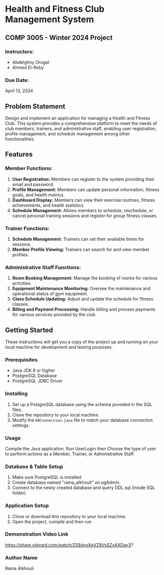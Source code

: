 
# Health and Fitness Club Management System

## COMP 3005 - Winter 2024 Project

### Instructors:
- Abdelghny Orogat
- Ahmed El-Roby

### Due Date:
April 13, 2024 

## Problem Statement
Design and implement an application for managing a Health and Fitness Club. This system provides a comprehensive platform to meet the needs of club members, trainers, and administrative staff, enabling user registration, profile management, and schedule management among other functionalities.

## Features

### Member Functions:
1. **User Registration:** Members can register to the system providing their email and password.
2. **Profile Management:** Members can update personal information, fitness goals, and health metrics.
3. **Dashboard Display:** Members can view their exercise routines, fitness achievements, and health statistics.
4. **Schedule Management:** Allows members to schedule, reschedule, or cancel personal training sessions and register for group fitness classes.

### Trainer Functions:
1. **Schedule Management:** Trainers can set their available times for sessions.
2. **Member Profile Viewing:** Trainers can search for and view member profiles.

### Administrative Staff Functions:
1. **Room Booking Management:** Manage the booking of rooms for various activities.
2. **Equipment Maintenance Monitoring:** Oversee the maintenance and operational status of gym equipment.
3. **Class Schedule Updating:** Adjust and update the schedule for fitness classes.
4. **Billing and Payment Processing:** Handle billing and process payments for various services provided by the club.

## Getting Started
These instructions will get you a copy of the project up and running on your local machine for development and testing purposes.

### Prerequisites
- Java JDK 8 or higher
- PostgreSQL Database
- PostgreSQL JDBC Driver

### Installing
1. Set up a PostgreSQL database using the schema provided in the SQL files.
2. Clone the repository to your local machine.
3. Modify the `DBConnection.java` file to match your database connection settings.

### Usage
Compile the Java application. Run UserLogin then Choose the type of user to perform actions as a Member, Trainer, or Administrative Staff.


### Database & Table Setup

1. Make sure PostgreSQL is installed 
2. Create database named "rama_alkhouli" on pgAdmin.
3.  Connect to the newly created database and query DDL.sql (Inside SQL folder)

### Application Setup
1. Clone or download this repository to your local machine.
2. Open the project, compile and then run

### Demonstration Video Link

https://share.vidyard.com/watch/ZS8dyoXqVZ8VsSZxAXDay3?

### Author Name
Rama Alkhouli
